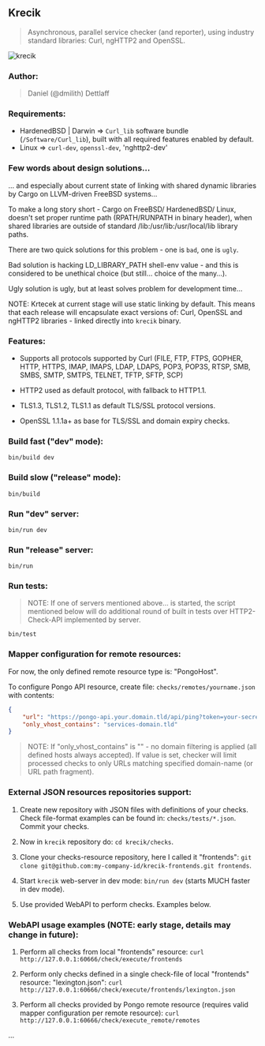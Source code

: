 ## Krecik

> Asynchronous, parallel service checker (and reporter), using industry standard libraries: Curl, ngHTTP2 and OpenSSL.


![krecik](https://github.com/dmilith/krecik/blob/master/src/imgs/krecik.png?raw=true)


### Author:

> Daniel (@dmilith) Dettlaff


### Requirements:

- HardenedBSD | Darwin => `Curl_lib` software bundle (`/Software/Curl_lib`), built with all required features enabled by default.
- Linux                => `curl-dev`, `openssl-dev`, 'nghttp2-dev'


### Few words about design solutions…

… and especially about current state of linking with shared dynamic libraries
by Cargo on LLVM-driven FreeBSD systems…

To make a long story short - Cargo on FreeBSD/ HardenedBSD/ Linux, doesn't set
proper runtime path (RPATH/RUNPATH in binary header), when shared libraries are
outside of standard /lib:/usr/lib:/usr/local/lib library paths.

There are two quick solutions for this problem - one is `bad`, one is `ugly`.

Bad solution is hacking LD_LIBRARY_PATH shell-env value - and this is
considered to be unethical choice (but still… choice of the many…).

Ugly solution is ugly, but at least solves problem for development time…

NOTE: Krtecek at current stage will use static linking by default.
This means that each release will encapsulate exact versions of:
Curl, OpenSSL and ngHTTP2 libraries - linked directly into `krecik` binary.


### Features:

- Supports all protocols supported by Curl (FILE, FTP, FTPS, GOPHER, HTTP, HTTPS, IMAP, IMAPS, LDAP, LDAPS, POP3, POP3S, RTSP, SMB, SMBS, SMTP, SMTPS, TELNET, TFTP, SFTP, SCP)

- HTTP2 used as default protocol, with fallback to HTTP1.1.

- TLS1.3, TLS1.2, TLS1.1 as default TLS/SSL protocol versions.

- OpenSSL 1.1.1a+ as base for TLS/SSL and domain expiry checks.



### Build fast ("dev" mode):

`bin/build dev`


### Build slow ("release" mode):

`bin/build`


### Run "dev" server:

`bin/run dev`


### Run "release" server:

`bin/run`


### Run tests:

> NOTE: If one of servers mentioned above… is started,
>       the script mentioned below will do additional
>       round of built in tests over HTTP2-Check-API
>       implemented by server.

`bin/test`


### Mapper configuration for remote resources:

For now, the only defined remote resource type is: "PongoHost".

To configure Pongo API resource, create file: `checks/remotes/yourname.json` with contents:

```JSON
{
    "url": "https://pongo-api.your.domain.tld/api/ping?token=your-secret-token",
    "only_vhost_contains": "services-domain.tld"
}
```

> NOTE:   If "only_vhost_contains" is "" - no domain filtering is applied (all defined hosts always accepted).
>         If value is set, checker will limit processed checks to only URLs matching specified domain-name (or URL path fragment).


### External JSON resources repositories support:

1. Create new repository with JSON files with definitions of your checks. Check file-format examples can be found in: `checks/tests/*.json`. Commit your checks.

2. Now in `krecik` repository do: `cd krecik/checks`.

3. Clone your checks-resource repository, here I called it "frontends": `git clone git@github.com:my-company-id/krecik-frontends.git frontends`.

4. Start `krecik` web-server in dev mode: `bin/run dev` (starts MUCH faster in dev mode).

5. Use provided WebAPI to perform checks. Examples below.


### WebAPI usage examples (NOTE: early stage, details may change in future):


1. Perform all checks from local "frontends" resource: `curl http://127.0.0.1:60666/check/execute/frontends`

2. Perform only checks defined in a single check-file of local "frontends" resource: "lexington.json": `curl http://127.0.0.1:60666/check/execute/frontends/lexington.json`

3. Perform all checks provided by Pongo remote resource (requires valid mapper configuration per remote resource): `curl http://127.0.0.1:60666/check/execute_remote/remotes`

…
